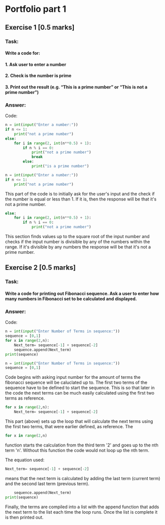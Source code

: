 # **Portfolio part 1**

## Exercise 1 [0.5 marks]
### Task:
#### Write a code for:
#### 1. Ask user to enter a number
#### 2. Check is the number is prime
#### 3. Print out the result (e.g. “This is a prime number” or “This is not a prime number”)


### Answer:
Code:
```python
n = int(input("Enter a number:"))
if n <= 1:
    print("not a prime number")
else:
    for i in range(2, int(n**0.5) + 1):
        if n % i == 0:
            print("not a prime number")
            break
        else:
            print("is a prime number")
```

```python
n = int(input("Enter a number:"))
if n <= 1:
    print("not a prime number")
```
This part of the code is to initially ask for the user's input and the check if the number is equal or less than 1. If it is, then the response will be that it's not a prime number.

```python
else:
    for i in range(2, int(n**0.5) + 1):
        if n % i == 0:
            print("not a prime number")
```
This section finds values up to the square root of the input number and checks if the input number is divisible by any of the numbers within the range. If it's divisible by any numbers the response will be that it's not a prime number.

## Exercise 2 [0.5 marks]

### Task:
#### Write a code for printing out Fibonacci sequence. Ask a user to enter how many numbers in Fibonacci set to be calculated and displayed.

### Answer:
Code:
```python
n = int(input("Enter Number of Terms in sequence:"))
sequence = [0,1]
for x in range(2,n):
    Next_term= sequence[-1] + sequence[-2]
    sequence.append(Next_term)
print(sequence)
```

```python
n = int(input("Enter Number of Terms in sequence:"))
sequence = [0,1]
```
Code begins with asking input number for the amount of terms the fibonacci sequence will be caluclated up to. The first two terms of the sequence have to be defined to start the sequence. This is so that later in the code the next terms can be much easily calculated using the first two terms as reference.

```python
for x in range(2,n):
    Next_term= sequence[-1] + sequence[-2]
```
This part (above) sets up the loop that will calculate the next terms using the first two terms, that were earlier defined, as reference.
The 
```python 
for x in range(2,n)
``` 
function starts the calculation from the third term '2' and goes up to the nth term 'n'. Without this function the code would not loop up the nth term.

The equation used:
```python
Next_term= sequence[-1] + sequence[-2]
```
means that the next term is calculated by adding the last term (current term) and the second last term (previous term).
```python
    sequence.append(Next_term)
print(sequence)
```
Finally, the terms are compiled into a list with the append function that adds the next term to the list each time the loop runs. Once the list is complete it is then printed out.